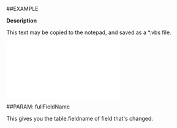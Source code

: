 

##EXAMPLE

**Description**

This text may be copied to the notepad, and saved as a *.vbs file.

![](../../Examples/vbs/ClientScript.OnCurrentDocumentFieldChanged.vbs.txt)







##PARAM: fullFieldName


This gives you the table.fieldname of field that's changed.




